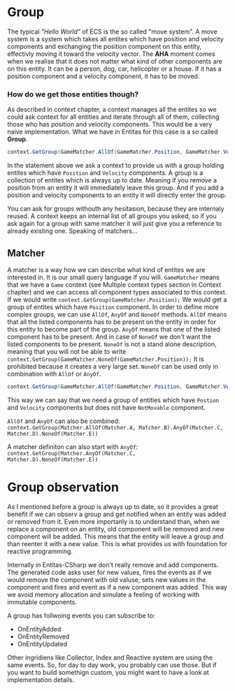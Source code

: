 # Group
The typical _"Hello World"_ of ECS is the so called "move system". A move system is a system which takes all entites which have position and velocity components and exchanging the position component on this entity, effectivly moving it toward the velocity vector. The __AHA__ moment comes when we realise that it does not matter what kind of other components are on this entity. It can be a person, dog, car, helicopter or a house. If it has a position component and a velocity component, it has to be moved.

### How do we get those entities though?
As described in context chapter, a context manages all the entites so we could ask context for all entities and iterate through all of them, collecting those who has position and velocity components. This would be a very naive implementation. What we have in Entitas for this case is a so called __Group__.

```csharp
context.GetGroup(GameMatcher.AllOf(GameMatcher.Position, GameMatcher.Velocity));
```

In the statement above we ask a context to provide us with a group holding entites which have `Position` and `Velocity` components. A group is a collection of entites which is always up to date. Meaning if you remove a position from an entity it will immediately leave this group. And if you add a position and velocity components to an entity it will directly enter the group.

You can ask for groups withouth any hesitasion, because they are internaly reused. A context keeps an internal list of all groups you asked, so if you ask again for a group with same matcher it will just give you a reference to already existing one. Speaking of matchers...

## Matcher 
A matcher is a way how we can describe what kind of entites we are interested in. It is our small query language if you will. `GameMatcher` means that we have a `Game` context (see Multiple context types section in Context chapter) and we can access all component types associated to this context. If we would write `context.GetGroup(GameMatcher.Position);` We would get a group of entites which have `Position` component. In order to define more complex groups, we can use `AllOf`, `AnyOf` and `NoneOf` methods. `AllOf` means that all the listed components has to be present on the entity in order for this entity to become part of the group. `AnyOf` means that one of the listed component has to be present. And in case of `NoneOf` we don't want the listed components to be present. `NoneOf` is not a stand alone description, meaning that you will not be able to write `context.GetGroup(GameMatcher.NoneOf(GameMatcher.Position));` It is prohibited because it creates a very large set. `NoneOf` can be used only in combination with `AllOf` or `AnyOf`.

```csharp
context.GetGroup(GameMatcher.AllOf(GameMatcher.Position, GameMatcher.Velocity).NoneOf(GameMatcher.NotMovable));
```

This way we can say that we need a group of entities which have `Postion` and `Velocity` components but does not have `NotMovable` component.

`AllOf` and `AnyOf` can also be combined: `context.GetGroup(Matcher.AllOf(Matcher.A, Matcher.B).AnyOf(Matcher.C, Matcher.D).NoneOf(Matcher.E))`

A matcher definiton can also start with `AnyOf`: `context.GetGroup(Matcher.AnyOf(Matcher.C, Matcher.D).NoneOf(Matcher.E))`

# Group observation
As I mentioned before a group is always up to date, so it provides a great benefit if we can observ a group and get notified when an entity was added or removed from it. Even more importanly is to understand than, when we replace a component on an entity, old component will be removed and new component will be added. This means that the entity will leave a group and than reenter it with a new value. This is what provides us with foundation for reactive programming.

Internally in Entitas-CSharp we don't really remove and add components. The generated code asks user for new values, fires the events as if we would remove the component with old valuse, sets new values in the component and fires and event as if a new component was added. This way we avoid memory allocation and simulate a feeling of working with immutable components.

A group has follwoing events you can subscribe to:
- OnEntityAdded
- OnEntityRemoved
- OnEntityUpdated

Other ingridiens like Collector, Index and Reactive system are using the same events. So, for day to day work, you probably can use those. But if you want to build somethign custom, you might want to have a look at implementation details.